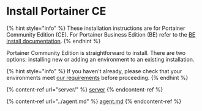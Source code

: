 # Install Portainer CE

{% hint style="info" %}
These installation instructions are for Portainer Community Edition (CE). For Portainer Business Edition (BE) refer to the [BE install documentation](../install/).
{% endhint %}

Portainer Community Edition is straightforward to install. There are two options: installing new or adding an environment to an existing installation.

{% hint style="info" %}
If you haven't already, please check that your environments meet [our requirements](../requirements-and-prerequisites.md) before proceeding.
{% endhint %}

{% content-ref url="server/" %}
[server](server/)
{% endcontent-ref %}

{% content-ref url="../agent.md" %}
[agent.md](../agent.md)
{% endcontent-ref %}
